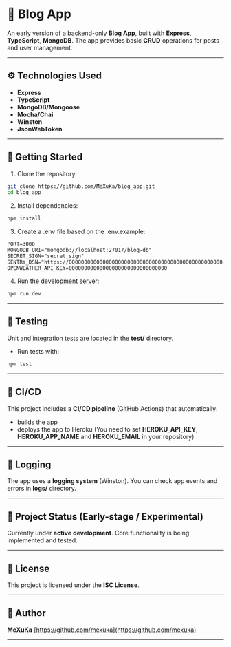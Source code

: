 # 📝 Blog App

An early version of a backend-only **Blog App**, built with **Express**, **TypeScript**, **MongoDB**. The app provides basic **CRUD** operations for posts and user management.

---

## ⚙️ Technologies Used

- **Express**
- **TypeScript**
- **MongoDB/Mongoose**
- **Mocha/Chai**
- **Winston**
- **JsonWebToken**

---

## 🚀 Getting Started

1. Clone the repository:

```bash
git clone https://github.com/MeXuKa/blog_app.git
cd blog_app
```

2. Install dependencies:

```bash
npm install
```

3. Create a .env file based on the .env.example:

```env
PORT=3000
MONGODB_URI="mongodb://localhost:27017/blog-db"
SECRET_SIGN="secret_sign"
SENTRY_DSN="https://00000000000000000000000000000000000000000000000000.ingest.de.sentry.io/0000000000000000"
OPENWEATHER_API_KEY=00000000000000000000000000000000
```

4. Run the development server:

```bash
npm run dev
```

---

## 🧪 Testing

Unit and integration tests are located in the **test/** directory.

- Run tests with:

```bash
npm test
```

---

## 🔁 CI/CD

This project includes a **CI/CD pipeline** (GitHub Actions) that automatically:

- builds the app
- deploys the app to Heroku (You need to set **HEROKU_API_KEY**, **HEROKU_APP_NAME** and **HEROKU_EMAIL** in your repository)

---

## 📓 Logging

The app uses a **logging system** (Winston). You can check app events and errors in **logs/** directory.

---

## 📌 Project Status (Early-stage / Experimental)

Currently under **active development**. Core functionality is being implemented and tested.

---

## 📃 License

This project is licensed under the **ISC License**.

---

## 👤 Author

**MeXuKa**
[https://github.com/mexuka](https://github.com/mexuka)

---